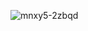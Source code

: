 ![mnxy5-2zbqd](https://github.com/jiruochong/processing_workshop/assets/142318719/2b271bf2-c51b-42c5-bde9-52a721e0b277)

